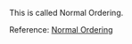 This is called Normal Ordering.

Reference: [Normal
Ordering](https://docs.cfengine.com/latest/reference-language-concepts-normal-ordering.html)
